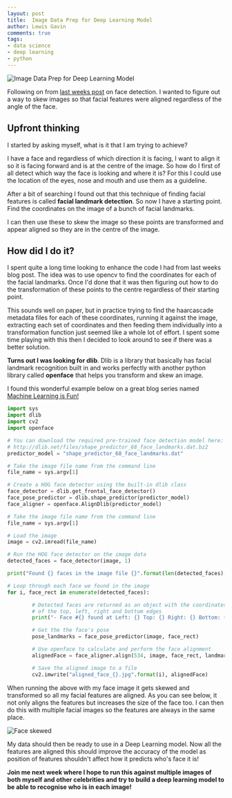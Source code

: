 ```yaml
--- 
layout: post 
title:  Image Data Prep for Deep Learning Model
author: Lewis Gavin 
comments: true 
tags: 
- data science
- deep learning
- python
---
```


![Image Data Prep for Deep Learning Model](https://www.lewisgavin.co.uk/images/dataprep.jpg)

Following on from [last weeks post](https://www.lewisgavin.co.uk/FaceRecognition) on face detection. I wanted to figure out a way to skew images so that facial features were aligned regardless of the angle of the face. 

## Upfront thinking

I started by asking myself, what is it that I am trying to achieve? 

I have a face and regardless of which direction it is facing, I want to align it so it is facing forward and is at the centre of the image. So how do I first of all detect which way the face is looking and where it is? For this I could use the location of the eyes, nose and mouth and use them as a guideline.

After a bit of searching I found out that this technique of finding facial features is called **facial landmark detection**. So now I have a starting point. Find the coordinates on the image of a bunch of facial landmarks.

I can then use these to skew the image so these points are transformed and appear aligned so they are in the centre of the image. 

## How did I do it?

I spent quite a long time looking to enhance the code I had from last weeks blog post. The idea was to use opencv to find the coordinates for each of the facial landmarks. Once I'd done that it was then figuring out how to do the transformation of these points to the centre regardless of their starting point.

This sounds well on paper, but in practice trying to find the haarcascade metadata files for each of these coordinates, running it against the image, extracting each set of coordinates and then feeding them individually into a transformation function just seemed like a whole lot of effort. I spent some time playing with this then I decided to look around to see if there was a better solution.

**Turns out I was looking for dlib**. Dlib is a library that basically has facial landmark recognition built in and works perfectly with another python library called **openface** that helps you transform and skew an image.

I found this wonderful example below on a great blog series named [Machine Learning is Fun!](https://medium.com/@ageitgey/machine-learning-is-fun-part-4-modern-face-recognition-with-deep-learning-c3cffc121d78#.di1l1wgpv)

~~~python
import sys
import dlib
import cv2
import openface

# You can download the required pre-trained face detection model here:
# http://dlib.net/files/shape_predictor_68_face_landmarks.dat.bz2
predictor_model = "shape_predictor_68_face_landmarks.dat"

# Take the image file name from the command line
file_name = sys.argv[1]

# Create a HOG face detector using the built-in dlib class
face_detector = dlib.get_frontal_face_detector()
face_pose_predictor = dlib.shape_predictor(predictor_model)
face_aligner = openface.AlignDlib(predictor_model)

# Take the image file name from the command line
file_name = sys.argv[1]

# Load the image
image = cv2.imread(file_name)

# Run the HOG face detector on the image data
detected_faces = face_detector(image, 1)

print("Found {} faces in the image file {}".format(len(detected_faces), file_name))

# Loop through each face we found in the image
for i, face_rect in enumerate(detected_faces):

        # Detected faces are returned as an object with the coordinates
        # of the top, left, right and bottom edges
        print("- Face #{} found at Left: {} Top: {} Right: {} Bottom: {}".format(i, face_rect.left(), face_rect.top(), face_rect.right(), face_rect.bottom()))

        # Get the the face's pose
        pose_landmarks = face_pose_predictor(image, face_rect)

        # Use openface to calculate and perform the face alignment
        alignedFace = face_aligner.align(534, image, face_rect, landmarkIndices=openface.AlignDlib.OUTER_EYES_AND_NOSE)

        # Save the aligned image to a file
        cv2.imwrite("aligned_face_{}.jpg".format(i), alignedFace)

~~~

When running the above with my face image it gets skewed and transformed so all my facial features are aligned. As you can see below, it not only aligns the features but increases the size of the face too. I can then do this with multiple facial images so the features are always in the same place.


![Face skewed](https://www.lewisgavin.co.uk/images/before_after.jpg)


My data should then be ready to use in a Deep Learning model. Now all the features are aligned this should improve the accuracy of the model as position of features shouldn't affect how it predicts who's face it is!

**Join me next week where I hope to run this against multiple images of both myself and other celebrities and try to build a deep learning model to be able to recognise who is in each image!**

